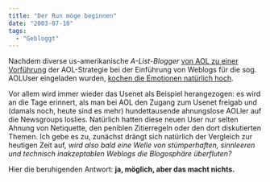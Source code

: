 ```yaml
---
title: "Der Run möge beginnen"
date: "2003-07-10"
tags:
  - "Gebloggt"
---
```


Nachdem diverse us-amerikanische _A-List-Blogger_ [von AOL zu einer Vorführung](http://www.buzzmachine.com/archives/2003_07.html#004146 "Buzzmachine") der AOL\-Strategie bei der Einführung von Weblogs für die sog. AOLUser eingeladen wurden, [kochen die Emotionen natürlich hoch](http://weblog.burningbird.net/fires/001328.htm "Burningbird").

Vor allem wird immer wieder das Usenet als Beispiel herangezogen: es wird an die Tage erinnert, als man bei AOL den Zugang zum Usenet freigab und (damals noch, heute sind es mehr) hundettausende ahnungslose AOLler auf die Newsgroups loslies. Natürlich hatten diese neuen User nur selten Ahnung von Netiquette, den peniblen Zitierregeln oder den dort diskutierten Themen. Ich gebe es zu, zunächst drängt sich natürlich der Vergleich zur heutigen Zeit auf, _wird also bald eine Welle von stümperhaften, sinnleeren und technisch inakzeptablen Weblogs die Blogosphäre überfluten?_

Hier die beruhigenden Antwort: **ja, möglich, aber das macht nichts.**
